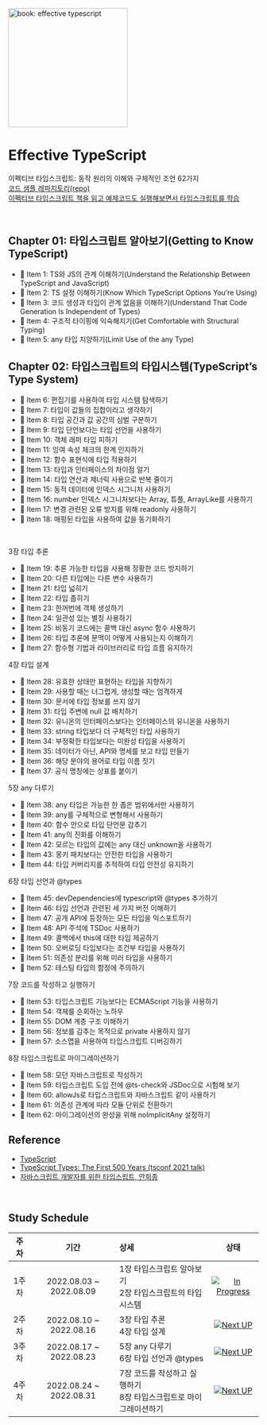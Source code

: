 <img src="https://github.com/danvk/effective-typescript/raw/master/cover.png" alt="book: effective typescript" width="240" height="auto">

# Effective TypeScript

이펙티브 타입스크립트: 동작 원리의 이해와 구체적인 조언 62가지<br>
[코드 샘플 레파지토리(repo)](https://github.com/danvk/effective-typescript)<br>
<u>이펙티브 타입스크립트 책을 읽고 예제코드도 실행해보면서 타입스크립트를 학습</u>

<br>

## Chapter 01: 타입스크립트 알아보기(Getting to Know TypeScript)

-   📝 Item 1: TS와 JS의 관계 이해하기(Understand the Relationship Between TypeScript and JavaScript)
-   📝 Item 2: TS 설정 이해하기(Know Which TypeScript Options You’re Using)
-   📝 Item 3: 코드 생성과 타입이 관계 없음을 이해하기(Understand That Code Generation Is Independent of Types)
-   📝 Item 4: 구조적 타이핑에 익숙해지기(Get Comfortable with Structural Typing)
-   📝 Item 5: any 타입 지양하기(Limit Use of the any Type)

## Chapter 02: 타입스크립트의 타입시스템(TypeScript’s Type System)

-   📝 Item 6: 편집기를 사용하여 타입 시스템 탐색하기
-   📝 Item 7: 타입이 값들의 집합이라고 생각하기
-   📝 Item 8: 타입 공간과 값 공간의 심벌 구분하기
-   📝 Item 9: 타입 단언보다는 타입 선언을 사용하기
-   📝 Item 10: 객체 래퍼 타입 피하기
-   📝 Item 11: 잉여 속성 체크의 한계 인지하기
-   📝 Item 12: 함수 표현식에 타입 적용하기
-   📝 Item 13: 타입과 인터페이스의 차이점 알기
-   📝 Item 14: 타입 연산과 제너릭 사용으로 반복 줄이기
-   📝 Item 15: 동적 데이터에 인덱스 시그니처 사용하기
-   📝 Item 16: number 인덱스 시그니처보다는 Array, 튜플, ArrayLike를 사용하기
-   📝 Item 17: 변경 관련된 오류 방지를 위해 readonly 사용하기
-   📝 Item 18: 매핑된 타입을 사용하여 값을 동기화하기

<br>

3장 타입 추론

-   📝 Item 19: 추론 가능한 타입을 사용해 장황한 코드 방지하기
-   📝 Item 20: 다른 타입에는 다른 변수 사용하기
-   📝 Item 21: 타입 넓히기
-   📝 Item 22: 타입 좁히기
-   📝 Item 23: 한꺼번에 객체 생성하기
-   📝 Item 24: 일관성 있는 별칭 사용하기
-   📝 Item 25: 비동기 코드에는 콜백 대신 async 함수 사용하기
-   📝 Item 26: 타입 추론에 문맥이 어떻게 사용되는지 이해하기
-   📝 Item 27: 함수형 기법과 라이브러리로 타입 흐름 유지하기

4장 타입 설계

-   📝 Item 28: 유효한 상태만 표현하는 타입을 지향하기
-   📝 Item 29: 사용할 때는 너그럽게, 생성할 때는 엄격하게
-   📝 Item 30: 문서에 타입 정보를 쓰지 않기
-   📝 Item 31: 타입 주변에 null 값 배치하기
-   📝 Item 32: 유니온의 인터페이스보다는 인터페이스의 유니온을 사용하기
-   📝 Item 33: string 타입보다 더 구체적인 타입 사용하기
-   📝 Item 34: 부정확한 타입보다는 미완성 타입을 사용하기
-   📝 Item 35: 데이터가 아닌, API와 명세를 보고 타입 만들기
-   📝 Item 36: 해당 분야의 용어로 타입 이름 짓기
-   📝 Item 37: 공식 명칭에는 상표를 붙이기

5장 any 다루기

-   📝 Item 38: any 타입은 가능한 한 좁은 범위에서만 사용하기
-   📝 Item 39: any를 구체적으로 변형해서 사용하기
-   📝 Item 40: 함수 안으로 타입 단언문 감추기
-   📝 Item 41: any의 진화를 이해하기
-   📝 Item 42: 모르는 타입의 값에는 any 대신 unknown을 사용하기
-   📝 Item 43: 몽키 패치보다는 안전한 타입을 사용하기
-   📝 Item 44: 타입 커버리지를 추적하여 타입 안전성 유지하기

6장 타입 선언과 @types

-   📝 Item 45: devDependencies에 typescript와 @types 추가하기
-   📝 Item 46: 타입 선언과 관련된 세 가지 버전 이해하기
-   📝 Item 47: 공개 API에 등장하는 모든 타입을 익스포트하기
-   📝 Item 48: API 주석에 TSDoc 사용하기
-   📝 Item 49: 콜백에서 this에 대한 타입 제공하기
-   📝 Item 50: 오버로딩 타입보다는 조건부 타입을 사용하기
-   📝 Item 51: 의존성 분리를 위해 미러 타입을 사용하기
-   📝 Item 52: 테스팅 타입의 함정에 주의하기

7장 코드를 작성하고 실행하기

-   📝 Item 53: 타입스크립트 기능보다는 ECMAScript 기능을 사용하기
-   📝 Item 54: 객체를 순회하는 노하우
-   📝 Item 55: DOM 계층 구조 이해하기
-   📝 Item 56: 정보를 감추는 목적으로 private 사용하지 않기
-   📝 Item 57: 소스맵을 사용하여 타입스크립트 디버깅하기

8장 타입스크립트로 마이그레이션하기

-   📝 Item 58: 모던 자바스크립트로 작성하기
-   📝 Item 59: 타입스크립트 도입 전에 @ts-check와 JSDoc으로 시험해 보기
-   📝 Item 60: allowJs로 타입스크립트와 자바스크립트 같이 사용하기
-   📝 Item 61: 의존성 관계에 따라 모듈 단위로 전환하기
-   📝 Item 62: 마이그레이션의 완성을 위해 noImplicitAny 설정하기

## Reference

-   [TypeScript](https://www.typescriptlang.org/docs/handbook/typescript-from-scratch.html)
-   [TypeScript Types: The First 500 Years (tsconf 2021 talk)](https://www.youtube.com/watch?v=uN1zuV4DGRY&t=4s)
-   [자바스크립트 개발자를 위한 타입스립트, 안희종](https://ahnheejong.gitbook.io/ts-for-jsdev/)

<br>

## Study Schedule

| 주차  |          기간           | 상세                                                                |                                     상태                                     |
| :---: | :---------------------: | :------------------------------------------------------------------ | :--------------------------------------------------------------------------: |
| 1주차 | 2022.08.03 ~ 2022.08.09 | 1장 타입스크립트 알아보기<br>2장 타입스크립트의 타입 시스템         | [![In Progress](https://img.shields.io/badge/In_Progress-#E86554)](https://) |
| 2주차 | 2022.08.10 ~ 2022.08.16 | 3장 타입 추론<br>4장 타입 설계                                      |     [![Next UP](https://img.shields.io/badge/Next_UP-#6509A9)](https://)     |
| 3주차 | 2022.08.17 ~ 2022.08.23 | 5장 any 다루기<br>6장 타입 선언과 @types                            |     [![Next UP](https://img.shields.io/badge/Next_UP-#6509A9)](https://)     |
| 4주차 | 2022.08.24 ~ 2022.08.31 | 7장 코드를 작성하고 실행하기<br>8장 타입스크립트로 마이그레이션하기 |     [![Next UP](https://img.shields.io/badge/Next_UP-#6509A9)](https://)     |
